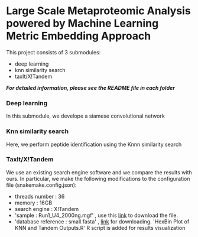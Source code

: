 # Large Scale Metaproteomic Analysis powered by Machine Learning Metric Embedding Approach

This project consists of 3 submodules:
* deep learning
* knn similarity search
* taxIt/X!Tandem

***For detailed information, please see the README file in each folder***

### Deep learning
In this submodule, we develope a siamese convolutional network

### Knn similarity search
Here, we perform peptide identification using the Knnn similarity search

### TaxIt/X!Tandem
We use an existing search engine software and we compare the results with ours.
In particular, we make the following modifications to the configuration file (snakemake.config.json):
- threads number : 36
- memory : 16GB
- search engine : X!Tandem
- 'sample : Run1_U4_2000ng.mgf' , use this [link](https://www.ebi.ac.uk/pride/archive/projects/PXD006118) to download the file.
- 'database reference : small.fasta' , [link](https://owncloud.hpi.de/s/fa0aV3lp4Mu8Upq) for downloading.
'HexBin Plot of KNN and Tandem Outputs.R' R script is added for results visualization 
